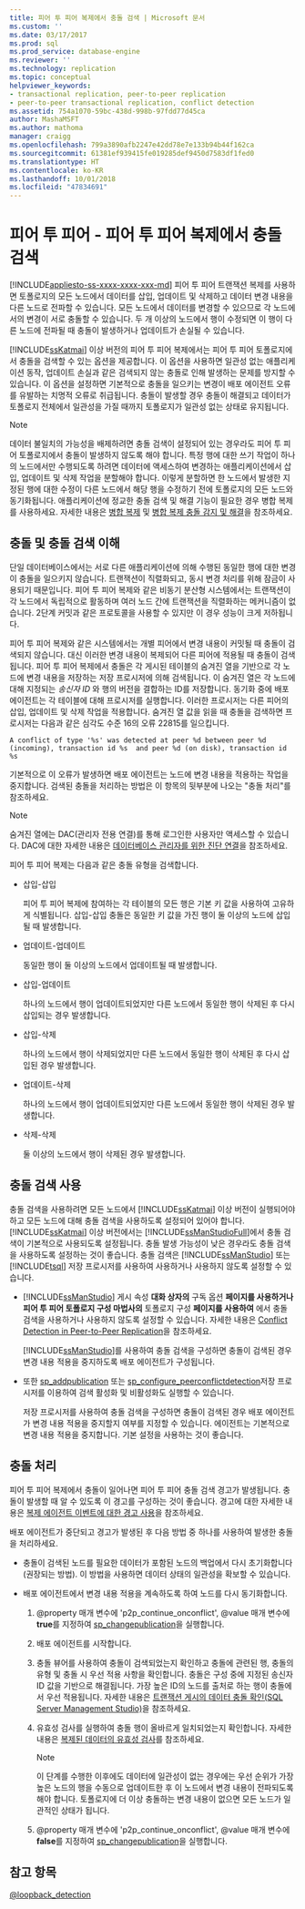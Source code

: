 ```yaml
---
title: 피어 투 피어 복제에서 충돌 검색 | Microsoft 문서
ms.custom: ''
ms.date: 03/17/2017
ms.prod: sql
ms.prod_service: database-engine
ms.reviewer: ''
ms.technology: replication
ms.topic: conceptual
helpviewer_keywords:
- transactional replication, peer-to-peer replication
- peer-to-peer transactional replication, conflict detection
ms.assetid: 754a1070-59bc-438d-998b-97fdd77d45ca
author: MashaMSFT
ms.author: mathoma
manager: craigg
ms.openlocfilehash: 799a3890afb2247e42dd78e7e133b94b44f162ca
ms.sourcegitcommit: 61381ef939415fe019285def9450d7583df1fed0
ms.translationtype: HT
ms.contentlocale: ko-KR
ms.lasthandoff: 10/01/2018
ms.locfileid: "47834691"
---
```

# <a name="peer-to-peer---conflict-detection-in-peer-to-peer-replication"></a>피어 투 피어 - 피어 투 피어 복제에서 충돌 검색
[!INCLUDE[appliesto-ss-xxxx-xxxx-xxx-md](../../../includes/appliesto-ss-xxxx-xxxx-xxx-md.md)]
  피어 투 피어 트랜잭션 복제를 사용하면 토폴로지의 모든 노드에서 데이터를 삽입, 업데이트 및 삭제하고 데이터 변경 내용을 다른 노드로 전파할 수 있습니다. 모든 노드에서 데이터를 변경할 수 있으므로 각 노드에서의 변경이 서로 충돌할 수 있습니다. 두 개 이상의 노드에서 행이 수정되면 이 행이 다른 노드에 전파될 때 충돌이 발생하거나 업데이트가 손실될 수 있습니다.  
  
 [!INCLUDE[ssKatmai](../../../includes/sskatmai-md.md)] 이상 버전의 피어 투 피어 복제에서는 피어 투 피어 토폴로지에서 충돌을 검색할 수 있는 옵션을 제공합니다. 이 옵션을 사용하면 일관성 없는 애플리케이션 동작, 업데이트 손실과 같은 검색되지 않는 충돌로 인해 발생하는 문제를 방지할 수 있습니다. 이 옵션을 설정하면 기본적으로 충돌을 일으키는 변경이 배포 에이전트 오류를 유발하는 치명적 오류로 취급됩니다. 충돌이 발생할 경우 충돌이 해결되고 데이터가 토폴로지 전체에서 일관성을 가질 때까지 토폴로지가 일관성 없는 상태로 유지됩니다.  
  
> [!NOTE]  
>  데이터 불일치의 가능성을 배제하려면 충돌 검색이 설정되어 있는 경우라도 피어 투 피어 토폴로지에서 충돌이 발생하지 않도록 해야 합니다. 특정 행에 대한 쓰기 작업이 하나의 노드에서만 수행되도록 하려면 데이터에 액세스하여 변경하는 애플리케이션에서 삽입, 업데이트 및 삭제 작업을 분할해야 합니다. 이렇게 분할하면 한 노드에서 발생한 지정된 행에 대한 수정이 다른 노드에서 해당 행을 수정하기 전에 토폴로지의 모든 노드와 동기화됩니다. 애플리케이션에 정교한 충돌 검색 및 해결 기능이 필요한 경우 병합 복제를 사용하세요. 자세한 내용은 [병합 복제](../../../relational-databases/replication/merge/merge-replication.md) 및 [병합 복제 충돌 감지 및 해결](../../../relational-databases/replication/merge/advanced-merge-replication-resolve-merge-replication-conflicts.md)을 참조하세요.  
  
## <a name="understanding-conflicts-and-conflict-detection"></a>충돌 및 충돌 검색 이해  
 단일 데이터베이스에서는 서로 다른 애플리케이션에 의해 수행된 동일한 행에 대한 변경이 충돌을 일으키지 않습니다. 트랜잭션이 직렬화되고, 동시 변경 처리를 위해 잠금이 사용되기 때문입니다. 피어 투 피어 복제와 같은 비동기 분산형 시스템에서는 트랜잭션이 각 노드에서 독립적으로 활동하며 여러 노드 간에 트랜잭션을 직렬화하는 메커니즘이 없습니다. 2단계 커밋과 같은 프로토콜을 사용할 수 있지만 이 경우 성능이 크게 저하됩니다.  
  
 피어 투 피어 복제와 같은 시스템에서는 개별 피어에서 변경 내용이 커밋될 때 충돌이 검색되지 않습니다. 대신 이러한 변경 내용이 복제되어 다른 피어에 적용될 때 충돌이 검색됩니다. 피어 투 피어 복제에서 충돌은 각 게시된 테이블의 숨겨진 열을 기반으로 각 노드에 변경 내용을 저장하는 저장 프로시저에 의해 검색됩니다. 이 숨겨진 열은 각 노드에 대해 지정되는 *송신자 ID* 와 행의 버전을 결합하는 ID를 저장합니다. 동기화 중에 배포 에이전트는 각 테이블에 대해 프로시저를 실행합니다. 이러한 프로시저는 다른 피어의 삽입, 업데이트 및 삭제 작업을 적용합니다. 숨겨진 열 값을 읽을 때 충돌을 검색하면 프로시저는 다음과 같은 심각도 수준 16의 오류 22815를 일으킵니다.  
  
 `A conflict of type '%s' was detected at peer %d between peer %d (incoming), transaction id %s  and peer %d (on disk), transaction id %s`  
  
 기본적으로 이 오류가 발생하면 배포 에이전트는 노드에 변경 내용을 적용하는 작업을 중지합니다. 검색된 충돌을 처리하는 방법은 이 항목의 뒷부분에 나오는 "충돌 처리"를 참조하세요.  
  
> [!NOTE]  
>  숨겨진 열에는 DAC(관리자 전용 연결)를 통해 로그인한 사용자만 액세스할 수 있습니다. DAC에 대한 자세한 내용은 [데이터베이스 관리자를 위한 진단 연결](../../../database-engine/configure-windows/diagnostic-connection-for-database-administrators.md)을 참조하세요.  
  
 피어 투 피어 복제는 다음과 같은 충돌 유형을 검색합니다.  
  
-   삽입-삽입  
  
     피어 투 피어 복제에 참여하는 각 테이블의 모든 행은 기본 키 값을 사용하여 고유하게 식별됩니다. 삽입-삽입 충돌은 동일한 키 값을 가진 행이 둘 이상의 노드에 삽입될 때 발생합니다.  
  
-   업데이트-업데이트  
  
     동일한 행이 둘 이상의 노드에서 업데이트될 때 발생합니다.  
  
-   삽입-업데이트  
  
     하나의 노드에서 행이 업데이트되었지만 다른 노드에서 동일한 행이 삭제된 후 다시 삽입되는 경우 발생합니다.  
  
-   삽입-삭제  
  
     하나의 노드에서 행이 삭제되었지만 다른 노드에서 동일한 행이 삭제된 후 다시 삽입된 경우 발생합니다.  
  
-   업데이트-삭제  
  
     하나의 노드에서 행이 업데이트되었지만 다른 노드에서 동일한 행이 삭제된 경우 발생합니다.  
  
-   삭제-삭제  
  
     둘 이상의 노드에서 행이 삭제된 경우 발생합니다.  
  
## <a name="enabling-conflict-detection"></a>충돌 검색 사용  
 충돌 검색을 사용하려면 모든 노드에서 [!INCLUDE[ssKatmai](../../../includes/sskatmai-md.md)] 이상 버전이 실행되어야 하고 모든 노드에 대해 충돌 검색을 사용하도록 설정되어 있어야 합니다. [!INCLUDE[ssKatmai](../../../includes/sskatmai-md.md)] 이상 버전에서는 [!INCLUDE[ssManStudioFull](../../../includes/ssmanstudiofull-md.md)]에서 충돌 검색이 기본적으로 사용되도록 설정됩니다. 충돌 발생 가능성이 낮은 경우라도 충돌 검색을 사용하도록 설정하는 것이 좋습니다. 충돌 검색은 [!INCLUDE[ssManStudio](../../../includes/ssmanstudio-md.md)] 또는 [!INCLUDE[tsql](../../../includes/tsql-md.md)] 저장 프로시저를 사용하여 사용하거나 사용하지 않도록 설정할 수 있습니다.  
  
-   [!INCLUDE[ssManStudio](../../../includes/ssmanstudio-md.md)] 게시 속성 **대화 상자의** 구독 옵션 **페이지를 사용하거나 피어 투 피어 토폴로지 구성 마법사의** 토폴로지 구성 **페이지를 사용하여** 에서 충돌 검색을 사용하거나 사용하지 않도록 설정할 수 있습니다. 자세한 내용은 [Conflict Detection in Peer-to-Peer Replication](../../../relational-databases/replication/transactional/peer-to-peer-conflict-detection-in-peer-to-peer-replication.md)을 참조하세요.  
  
     [!INCLUDE[ssManStudio](../../../includes/ssmanstudio-md.md)]를 사용하여 충돌 검색을 구성하면 충돌이 검색된 경우 변경 내용 적용을 중지하도록 배포 에이전트가 구성됩니다.  
  
-   또한 [sp_addpublication](../../../relational-databases/system-stored-procedures/sp-addpublication-transact-sql.md) 또는 [sp_configure_peerconflictdetection](../../../relational-databases/system-stored-procedures/sp-configure-peerconflictdetection-transact-sql.md)저장 프로시저를 이용하여 검색 활성화 및 비활성화도 실행할 수 있습니다.  
  
     저장 프로시저를 사용하여 충돌 검색을 구성하면 충돌이 검색된 경우 배포 에이전트가 변경 내용 적용을 중지할지 여부를 지정할 수 있습니다. 에이전트는 기본적으로 변경 내용 적용을 중지합니다. 기본 설정을 사용하는 것이 좋습니다.  
  
## <a name="handling-conflicts"></a>충돌 처리  
 피어 투 피어 복제에서 충돌이 일어나면 피어 투 피어 충돌 검색 경고가 발생됩니다. 충돌이 발생할 때 알 수 있도록 이 경고를 구성하는 것이 좋습니다. 경고에 대한 자세한 내용은 [복제 에이전트 이벤트에 대한 경고 사용](../../../relational-databases/replication/agents/use-alerts-for-replication-agent-events.md)을 참조하세요.  
  
 배포 에이전트가 중단되고 경고가 발생된 후 다음 방법 중 하나를 사용하여 발생한 충돌을 처리하세요.  
  
-   충돌이 검색된 노드를 필요한 데이터가 포함된 노드의 백업에서 다시 초기화합니다(권장되는 방법). 이 방법을 사용하면 데이터 상태의 일관성을 확보할 수 있습니다.  
  
-   배포 에이전트에서 변경 내용 적용을 계속하도록 하여 노드를 다시 동기화합니다.  
  
    1.  @property 매개 변수에 'p2p_continue_onconflict', @value 매개 변수에 **true**를 지정하여 [sp_changepublication](../../../relational-databases/system-stored-procedures/sp-changepublication-transact-sql.md)을 실행합니다.  
  
    2.  배포 에이전트를 시작합니다.  
  
    3.  충돌 뷰어를 사용하여 충돌이 검색되었는지 확인하고 충돌에 관련된 행, 충돌의 유형 및 충돌 시 우선 적용 사항을 확인합니다. 충돌은 구성 중에 지정된 송신자 ID 값을 기반으로 해결됩니다. 가장 높은 ID의 노드를 출처로 하는 행이 충돌에서 우선 적용됩니다. 자세한 내용은 [트랜잭션 게시의 데이터 충돌 확인&#40;SQL Server Management Studio&#41;](../../../relational-databases/replication/view-data-conflicts-for-transactional-publications-sql-server-management-studio.md)을 참조하세요.  
  
    4.  유효성 검사를 실행하여 충돌 행이 올바르게 일치되었는지 확인합니다. 자세한 내용은 [복제된 데이터의 유효성 검사](../../../relational-databases/replication/validate-replicated-data.md)를 참조하세요.  
  
        > [!NOTE]  
        >  이 단계를 수행한 이후에도 데이터에 일관성이 없는 경우에는 우선 순위가 가장 높은 노드의 행을 수동으로 업데이트한 후 이 노드에서 변경 내용이 전파되도록 해야 합니다. 토폴로지에 더 이상 충돌하는 변경 내용이 없으면 모든 노드가 일관적인 상태가 됩니다.  
  
    5.  @property 매개 변수에 'p2p_continue_onconflict', @value 매개 변수에 **false**를 지정하여 [sp_changepublication](../../../relational-databases/system-stored-procedures/sp-changepublication-transact-sql.md)을 실행합니다.  
  
## <a name="see-also"></a>참고 항목  
 [@loopback_detection](../../../relational-databases/replication/transactional/peer-to-peer-transactional-replication.md)  
  
  
